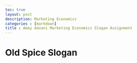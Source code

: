 ```yaml
---
toc: true 
layout: post
description: Marketing Economics
categories : [markdown]
title : Amay Advani Marketing Economics Slogan Assignment
---
```


# Old Spice Slogan


